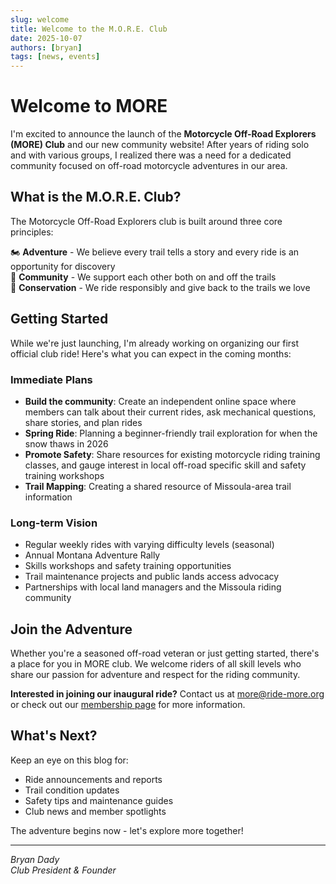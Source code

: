 ```yaml
---
slug: welcome
title: Welcome to the M.O.R.E. Club
date: 2025-10-07
authors: [bryan]
tags: [news, events]
---
```


# Welcome to MORE

I'm excited to announce the launch of the **Motorcycle Off-Road Explorers (MORE) Club** and our new community website! After years of riding solo and with various groups, I realized there was a need for a dedicated community focused on off-road motorcycle adventures in our area.

<!-- truncate -->

## What is the M.O.R.E. Club?

The Motorcycle Off-Road Explorers club is built around three core principles:

🏍️ **Adventure** - We believe every trail tells a story and every ride is an opportunity for discovery  
🤝 **Community** - We support each other both on and off the trails  
🌲 **Conservation** - We ride responsibly and give back to the trails we love

## Getting Started

While we're just launching, I'm already working on organizing our first official club ride! Here's what you can expect in the coming months:

### Immediate Plans

- **Build the community**: Create an independent online space where members can talk about their current rides, ask mechanical questions, share stories, and plan rides
- **Spring Ride**: Planning a beginner-friendly trail exploration for when the snow thaws in 2026
- **Promote Safety**: Share resources for existing motorcycle riding training classes, and gauge interest in local off-road specific skill and safety training workshops
- **Trail Mapping**: Creating a shared resource of Missoula-area trail information

### Long-term Vision

- Regular weekly rides with varying difficulty levels (seasonal)
- Annual Montana Adventure Rally
- Skills workshops and safety training opportunities
- Trail maintenance projects and public lands access advocacy
- Partnerships with local land managers and the Missoula riding community

## Join the Adventure

Whether you're a seasoned off-road veteran or just getting started, there's a place for you in MORE club. We welcome riders of all skill levels who share our passion for adventure and respect for the riding community.

**Interested in joining our inaugural ride?** Contact us at more@ride-more.org or check out our [membership page](/members) for more information.

## What's Next?

Keep an eye on this blog for:

- Ride announcements and reports
- Trail condition updates  
- Safety tips and maintenance guides
- Club news and member spotlights

The adventure begins now - let's explore more together!

---
*Bryan Dady*  
*Club President & Founder*
